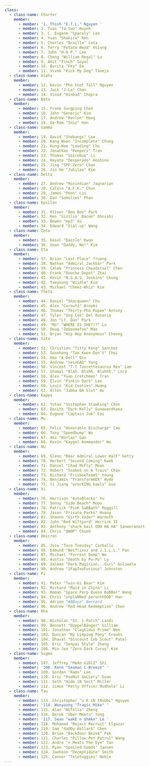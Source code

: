 ```yaml
---
class:
  - class-name: Charter
    member:
      - member: '1. Thinh "E.T.L." Nguyen '
      - member: 2. Tuan "Ta-two" Huynh
      - member: 3. C. Eugene "Spacely" Lee
      - member: 4. Yuan "Shakira" Ren
      - member: 5. Charles "Braille" Lota
      - member: 6. Terry "Potato Head" Hsiung
      - member: 7. John "H.O.P." Lee
      - member: 8. Cheng "William Regal" Lu
      - member: 9. Amit "Pinch" Goyal
      - member: 10. Burita "Fez" Em
      - member: 11. Vivek "Kick My Dog" Taneja
  - class-name: Alpha
    member:
      - member: 12. Kevin "Pho Foot Tall" Nguyen
      - member: 13. Jack "J-Lo" Chen
      - member: 14. Vinod "Hinbad" Chopra
  - class-name: Beta
    member:
      - member: 15. Frank Sungping Chen
      - member: 16. John "Generic" Kim
      - member: 17. Andrew "Revlon" Hong
      - member: 18. Ga-Ram "Snüz" Han
  - class-name: Gamma
    member:
      - member: 19. David "Shebangs" Lee
      - member: 20. Kang Woon "Incomplete" Chung
      - member: 21. Kung-Hee "Loading" Cho
      - member: 22. Jonathan "Peeperz" Tran
      - member: 23. Thomas "Voicebox" Li
      - member: 24. Hayato "Desperado" Hoshino
      - member: 25. Jing "SPF-Zero" Chan
      - member: 26. Jin Ho "Jubilee" Kim
  - class-name: Delta
    member:
      - member: 27. Andrew "Minindian" Jagnarian
      - member: 28. Calvin "A.F.K." Chun
      - member: 29. James "Peon" Liu
      - member: 30. Dan "Semolies" Phan
  - class-name: Epsilon
    member:
      - member: 31. Oliver "Boo Boo" Park
      - member: 32. Ken "Sizzlin' Bacon" Ohnishi
      - member: 33. Bowen "mp3" Xu
      - member: 34. Edward "Dial-up" Wang
  - class-name: Zeta
    member:
      - member: 35. Dasol "Dazzle" Kwon
      - member: 36. Sean "Daddy, No!" Kim
  - class-name: Eta
    member:
      - member: 37. Brian "Last Place" Truong
      - member: 38. Nathan "Admiral Jackbar" Park
      - member: 39. Caleb "Princess Choadstool" Chen
      - member: 40. Frank "Douche Depot" Zhai
      - member: 41. Kevin "N.G.A.S. Jenkins" Chung
      - member: 42. Taeyoung "Wiidle" Kim
      - member: 43. Michael "Cheez-Whiz" Kim
  - class-name: Theta
    member:
      - member: 44. Daniel "Sharqueen" Chu
      - member: 45. Alex "Cornutz" Brooks
      - member: 46. Thomas "Thirty-Pho Rupee" Antony
      - member: 47. Tyler "Ong Cok" Del Rosario
      - member: 48. Jon "Lt. Dan" Park
      - member: 49. "Mo" "WHERE IS SHE?!?" Lu
      - member: 50. Doug "Zoboomafoo" Mao
      - member: 51. Bryan "Hip Hop Anonymous" Cheong
  - class-name: Iota
    member:
      - member: 52. Christian "Titty Kong" Sanchez
      - member: 53. Soonhong "Tae Kwon Don't" Choi
      - member: 54. Hao "A Dell" Qiu
      - member: 55. Andrew "neinGAG" Yang
      - member: 56. Vincent "T-T Tourettesaurus Rex" Lam
      - member: 57. Shamal "Blah. Blahh. Blahhh." Lord
      - member: 58. Alex "Yuan Crotchman" Tran
      - member: 59. Elvin "Pinkin Dark" Lee
      - member: 60. Louis "Kid Cooties" Hwang
      - member: 61. Allen "Jabba DA Slut" Au
  - class-name: Kappa
    member:
      - member: 62. Yutao "Ssstephen Stawking" Chen
      - member: 63. Dasith "Dark Kelly" Gunawardhana
      - member: 64. Eugene "Captain Juk" Cai
  - class-name: Mu
    member:
      - member: 65. Felix "Honorable Discharge" Cao
      - member: 66. Tony "Speedbump" Wu
      - member: 67. Aki "Horlax" Gao
      - member: 68. Kevin "Kaygol Kommander" Wu
  - class-name: Nu
    member:
      - member: 69. Glenn "Rear Admiral Lower HalF" Getty
      - member: 70. Herbert "Second Coming" Kwok
      - member: 71. Daniel "Chad McFly" Moon
      - member: 72. Robert "SnakeS on A Train" Chan
      - member: 73. Richard "FrisbeeTeam5" Young
      - member: 74. Benjamin "TransformHER" Hyde
      - member: 75. Yi Jiang "wrecKING bawls" Guo
  - class-name: Xi
    member:
      - member: 76. Harrison "AutoBlocks" Yu
      - member: 77. Sonny "Side Beach" Moon
      - member: 78. Patrick "PinK SaBBath" Muggill
      - member: 79. Jason "Private Parks" Huang
      - member: 81. Shaunn "Girth Vader" Warmuth
      - member: 82. John "Red Wiftpzrd" Herrick II
      - member: 83. Anthony "shark bait OOH HA HA" Sanworanart
      - member: 84. Chris "QWOP" Chueh
  - class-name: Omicron
    member:
      - member: 85. Jose "Taco Tuesday" Carballo
      - member: 86. Edmund "Netflixxx and J.I.L.L." Pan
      - member: 87. Michael "Forrest Dump" Wu
      - member: 88. Austin "Death by Pu-Pu" Ly
      - member: 89. Salman "Dark Magician...Girl" Guliwala
      - member: 90. Andrew "2FapTooFurious" Johnston
  - class-name: Pi
    member:
      - member: 91. Peter "Twin-ki Bear" Kim
      - member: 92. Richard "Maid in China" Li
      - member: 93. Roman "$pace Perp Queso RoBBer" Wang
      - member: 94. Chris "unplaNNed parenthOOD" Han
      - member: 95. Adrien "#BBoyz" Bernard
      - member: 96. Andrew "Red Head Redemption" Chen
  - class-name: Rho
    member:
      - member: 98. Nicholas "St. i-Patch" Landi
      - member: 99. Bennett "DoppelBänger" Gilliam
      - member: 101. Jonathan "Clogtimus Prime" Wen
      - member: 103. Duncan "My Limping Pony" Crooks
      - member: 104. Dhaval "Discount Cub Scout" Patel
      - member: 105. Eric "Senpai Style" Zhang
      - member: 106. Min Jea "Zero Dark Curvy" Kim
  - class-name: Sigma
    member:
      - member: 107. Jeffrey "MeAn GiRlZ" Shi
      - member: '108. Kenn "Seaman C-Breeze" '
      - member: 109. Gordon "Rams" Lee
      - member: 110. Eric "PeeNut GaLLery" Guan
      - member: 111. Seth "Hide iN Sect" Miller
      - member: 112. Simon "Petty Officer Mudhole" Li
  - class-name: Tau
    member:
      - member: 113. Christopher "u R iN tRoUbL" Nguyen
      - member: '114. Wonyoung "Tragic Mike" '
      - member: 115. Alan "NUTella" Zheng
      - member: 116. Derek "Über Meets" Yang
      - member: '117. Sean "wakE n $hAke" Le '
      - member: 118. Mohamed "Reject Recruit" Elgazar
      - member: 119. Sam "daDDy dollar$" Chen
      - member: 120. Brian "Backdoor Bezo$" Pak
      - member: 121. Charles "Pillow Pet Patrol" Wang
      - member: 122. Andre "> Meats The Eye" Tan
      - member: 123. Ryan "Spoiled Goods" Jansen
      - member: 124. Jaehoon "Deceptidate" Smith
      - member: 125. Connor "Teletuggies" Noble
---
```

